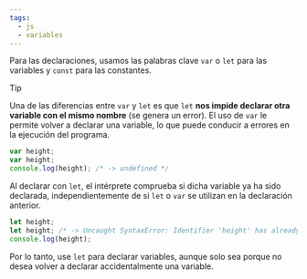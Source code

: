 ```yaml
---
tags:
  - js
  - variables
---
```

Para las declaraciones, usamos las palabras clave `var` o `let` para las variables y `const` para las constantes.

>[!TIP]
>Una de las diferencias entre `var` y `let` es que `let` **nos impide declarar otra variable con el mismo nombre** (se genera un error). El uso de `var` le permite volver a declarar una variable, lo que puede conducir a errores en la ejecución del programa.

```js
var height;
var height;
console.log(height); /* -> undefined */
```

Al declarar con `let`, el intérprete comprueba si dicha variable ya ha sido declarada, independientemente de si `let` o `var` se utilizan en la declaración anterior.

```js
let height;
let height; /* -> Uncaught SyntaxError: Identifier 'height' has already been declared */
console.log(height);
```

Por lo tanto, use `let` para declarar variables, aunque solo sea porque no desea volver a declarar accidentalmente una variable.